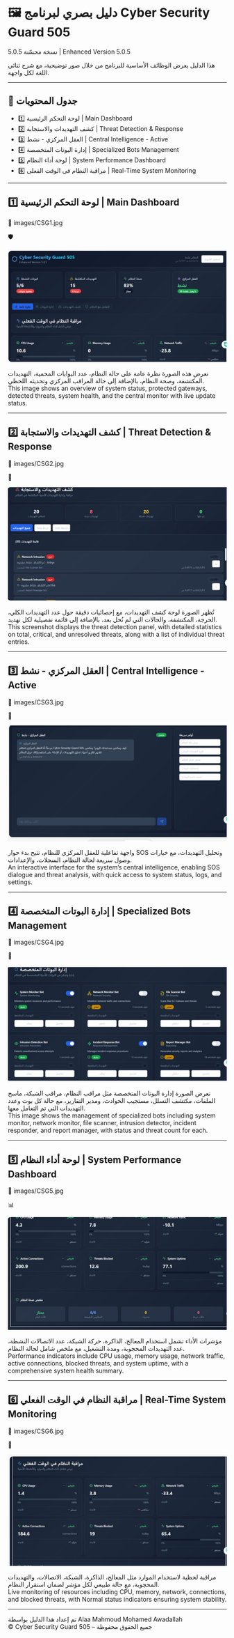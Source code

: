 # 🖼️ دليل بصري لبرنامج Cyber Security Guard 505  
نسخة محسّنة 5.0.5 | Enhanced Version 5.0.5

هذا الدليل يعرض الوظائف الأساسية للبرنامج من خلال صور توضيحية، مع شرح ثنائي اللغة لكل واجهة.

---

## 🔗 جدول المحتويات

- 1️⃣ لوحة التحكم الرئيسية | Main Dashboard
- 2️⃣ كشف التهديدات والاستجابة | Threat Detection & Response
- 3️⃣ العقل المركزي - نشط | Central Intelligence - Active
- 4️⃣ إدارة البوتات المتخصصة | Specialized Bots Management
- 5️⃣ لوحة أداء النظام | System Performance Dashboard
- 6️⃣ مراقبة النظام في الوقت الفعلي | Real-Time System Monitoring

---

## 1️⃣ لوحة التحكم الرئيسية | Main Dashboard

📍 images/CSG1.jpg

🛡️

![Main Dashboard](images/CSG1.jpg)

تعرض هذه الصورة نظرة عامة على حالة النظام، عدد البوابات المحمية، التهديدات المكتشفة، وصحة النظام، بالإضافة إلى حالة المراقب المركزي وتحديثه اللحظي.  
This image shows an overview of system status, protected gateways, detected threats, system health, and the central monitor with live update status.

---

## 2️⃣ كشف التهديدات والاستجابة | Threat Detection & Response

📍 images/CSG2.jpg

🚨

![Threat Detection](images/CSG2.jpg)

تُظهر الصورة لوحة كشف التهديدات، مع إحصائيات دقيقة حول عدد التهديدات الكلي، الحرجة، المكتشفة، والحالات التي لم تُحل بعد، بالإضافة إلى قائمة تفصيلية لكل تهديد.  
This screenshot displays the threat detection panel, with detailed statistics on total, critical, and unresolved threats, along with a list of individual threat entries.

---

## 3️⃣ العقل المركزي - نشط | Central Intelligence - Active

📍 images/CSG3.jpg

🧠

![Central Intelligence](images/CSG3.jpg)

واجهة تفاعلية للعقل المركزي للنظام، تتيح بدء حوار SOS وتحليل التهديدات، مع خيارات وصول سريعة لحالة النظام، السجلات، والإعدادات.  
An interactive interface for the system’s central intelligence, enabling SOS dialogue and threat analysis, with quick access to system status, logs, and settings.

---

## 4️⃣ إدارة البوتات المتخصصة | Specialized Bots Management

📍 images/CSG4.jpg

🤖

![Bots Management](images/CSG4.jpg)

تعرض الصورة إدارة البوتات المتخصصة مثل مراقب النظام، مراقب الشبكة، ماسح الملفات، مكتشف التسلل، مستجيب الحوادث، ومدير التقارير، مع حالة كل بوت وعدد التهديدات التي تم التعامل معها.  
This image shows the management of specialized bots including system monitor, network monitor, file scanner, intrusion detector, incident responder, and report manager, with status and threat count for each.

---

## 5️⃣ لوحة أداء النظام | System Performance Dashboard

📍 images/CSG5.jpg

📊

![System Performance](images/CSG5.jpg)

مؤشرات الأداء تشمل استخدام المعالج، الذاكرة، حركة الشبكة، عدد الاتصالات النشطة، عدد التهديدات المحجوبة، ومدة التشغيل، مع ملخص شامل لحالة النظام.  
Performance indicators include CPU usage, memory usage, network traffic, active connections, blocked threats, and system uptime, with a comprehensive system health summary.

---

## 6️⃣ مراقبة النظام في الوقت الفعلي | Real-Time System Monitoring

📍 images/CSG6.jpg

📡

![Real-Time Monitoring](images/CSG6.jpg)

مراقبة لحظية لاستخدام الموارد مثل المعالج، الذاكرة، الشبكة، الاتصالات، والتهديدات المحجوبة، مع حالة طبيعي لكل مؤشر لضمان استقرار النظام.  
Live monitoring of resources including CPU, memory, network, connections, and blocked threats, with Normal status indicators ensuring system stability.

---

تم إعداد هذا الدليل بواسطة Alaa Mahmoud Mohamed Awadallah  
© Cyber Security Guard 505 – جميع الحقوق محفوظة
